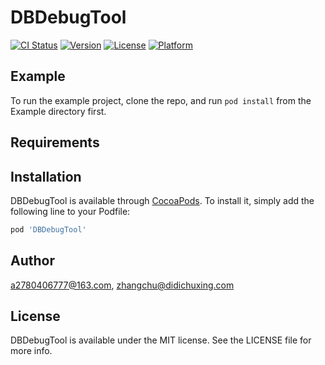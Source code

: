 # DBDebugTool

[![CI Status](https://img.shields.io/travis/a2780406777@163.com/DBDebugTool.svg?style=flat)](https://travis-ci.org/a2780406777@163.com/DBDebugTool)
[![Version](https://img.shields.io/cocoapods/v/DBDebugTool.svg?style=flat)](https://cocoapods.org/pods/DBDebugTool)
[![License](https://img.shields.io/cocoapods/l/DBDebugTool.svg?style=flat)](https://cocoapods.org/pods/DBDebugTool)
[![Platform](https://img.shields.io/cocoapods/p/DBDebugTool.svg?style=flat)](https://cocoapods.org/pods/DBDebugTool)

## Example

To run the example project, clone the repo, and run `pod install` from the Example directory first.

## Requirements

## Installation

DBDebugTool is available through [CocoaPods](https://cocoapods.org). To install
it, simply add the following line to your Podfile:

```ruby
pod 'DBDebugTool'
```

## Author

a2780406777@163.com, zhangchu@didichuxing.com

## License

DBDebugTool is available under the MIT license. See the LICENSE file for more info.
